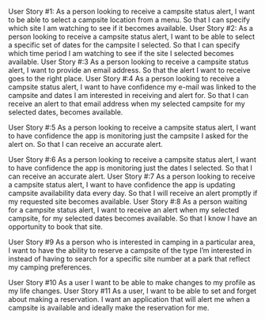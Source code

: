 User Story #1: 
As a person looking to receive a campsite status alert, I want to be able to select a campsite location from a menu. So that I can specify which site I am watching to see if it becomes available.
User Story #2: 
As a person looking to receive a campsite status alert, I want to be able to select a specific set of dates for the campsite I selected. So that I can specify which time period I am watching to see if the site I selected becomes available.
User Story #:3
As a person looking to receive a campsite status alert, I want to provide an email address. So that the alert I want to receive goes to the right place.
User Story #:4
As a person looking to receive a campsite status alert, I want to have confidence my e-mail was linked to the campsite and dates I am interested in receiving and alert for. So that I can receive an alert to that email address when my selected campsite for my selected dates, becomes available.
 
User Story #:5
As a person looking to receive a campsite status alert, I want to have confidence the app is monitoring just the campsite I asked for the alert on. So that I can receive an accurate alert.
 
User Story #:6
As a person looking to receive a campsite status alert, I want to have confidence the app is monitoring just the dates I selected. So that I can receive an accurate alert.
User Story #:7
As a person looking to receive a campsite status alert, I want to have confidence the app is updating campsite availability data every day. So that I will receive an alert promptly if my requested site becomes available.
User Story #:8
As a person waiting for a campsite status alert, I want to receive an alert when my selected campsite, for my selected dates becomes available. So that I know I have an opportunity to book that site.
 
User Story #9
	As a person who is interested in camping in a particular area, I want to have the ability to reserve a campsite of the type I’m interested in instead of having to search for a specific site number at a park that reflect my camping preferences. 
 
User Story #10
As a user I want to be able to make changes to my profile as my life changes. 
User Story #11
 As a user, I want to be able to set and forget about making a reservation. I want an application that will alert me when a campsite is available and ideally make the reservation for me. 
